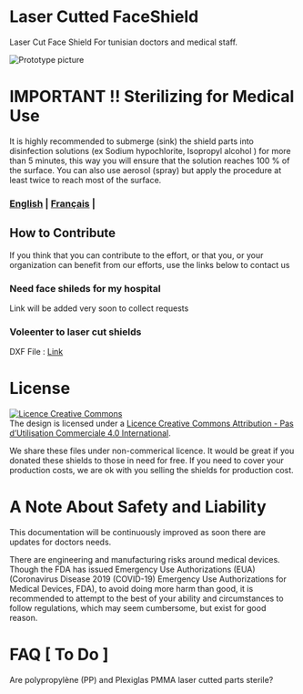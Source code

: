 # Laser Cutted FaceShield 
Laser Cut Face Shield For tunisian doctors and medical staff. 

![Prototype picture](./images/)

# IMPORTANT !! Sterilizing for Medical Use
It is highly recommended to submerge (sink) the shield parts into disinfection solutions (ex Sodium hypochlorite, Isopropyl alcohol )
for more than 5 minutes, this way you will ensure that the solution reaches 100 % of the surface. You can also use aerosol (spray) but apply the procedure at least twice to reach most of the surface.


### [English](./README.md) |  [Français](./README_FR.md) | 

## How to Contribute
If you think that you can contribute to the effort, or that you, or your organization can benefit from our efforts, use the links below to contact us
### Need face shileds for my hospital 
Link will be added very soon to collect requests 
### Voleenter to laser cut shields
DXF File : [Link](https://github.com/FAB619/Protection-Mask-Laser-Cut-/blob/master/Polypropyl%C3%A8ne-PP-LaserCut-FaceShield.dxf)

# License 
<a rel="license" href="http://creativecommons.org/licenses/by-nc/4.0/"><img alt="Licence Creative Commons" style="border-width:0" src="https://i.creativecommons.org/l/by-nc/4.0/88x31.png" /></a><br />The design is licensed under a <a rel="license" href="http://creativecommons.org/licenses/by-nc/4.0/">Licence Creative Commons Attribution - Pas d’Utilisation Commerciale 4.0 International</a>.

We share these files under non-commerical licence. It would be great if you donated these shields to those in need for free. If you need to cover your production costs, we are ok with you selling the shields for production cost.

# A Note About Safety and Liability
This documentation will be continuously improved as soon there are updates for doctors needs.

There are engineering and manufacturing risks around medical devices. Though the FDA has issued Emergency Use Authorizations (EUA) (Coronavirus Disease 2019 (COVID-19) Emergency Use Authorizations for Medical Devices, FDA), to avoid doing more harm than good, it is recommended to attempt to the best of your ability and circumstances to follow regulations, which may seem cumbersome, but exist for good reason.

# FAQ [ To Do ]
Are polypropylène (PP) and Plexiglas PMMA laser cutted parts sterile? 
